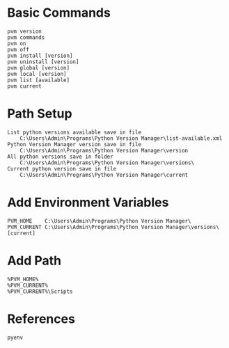 # Basic Commands

    pvm version
    pvm commands
    pvm on
    pvm off
    pvm install [version]
    pvm uninstall [version]
    pvm global [version]
    pvm local [version]
    pvm list [available]
    pvm current

# Path Setup

    List python versions available save in file
    	C:\Users\Admin\Programs\Python Version Manager\list-available.xml
    Python Version Manager version save in file
    	C:\Users\Admin\Programs\Python Version Manager\version
    All python versions save in folder
    	C:\Users\Admin\Programs\Python Version Manager\versions\
    Current python version save in file
    	C:\Users\Admin\Programs\Python Version Manager\current

# Add Environment Variables

    PVM_HOME	C:\Users\Admin\Programs\Python Version Manager\
    PVM_CURRENT	C:\Users\Admin\Programs\Python Version Manager\versions\[current]

# Add Path

    %PVM_HOME%
    %PVM_CURRENT%
    %PVM_CURRENT%\Scripts

# References

    pyenv
